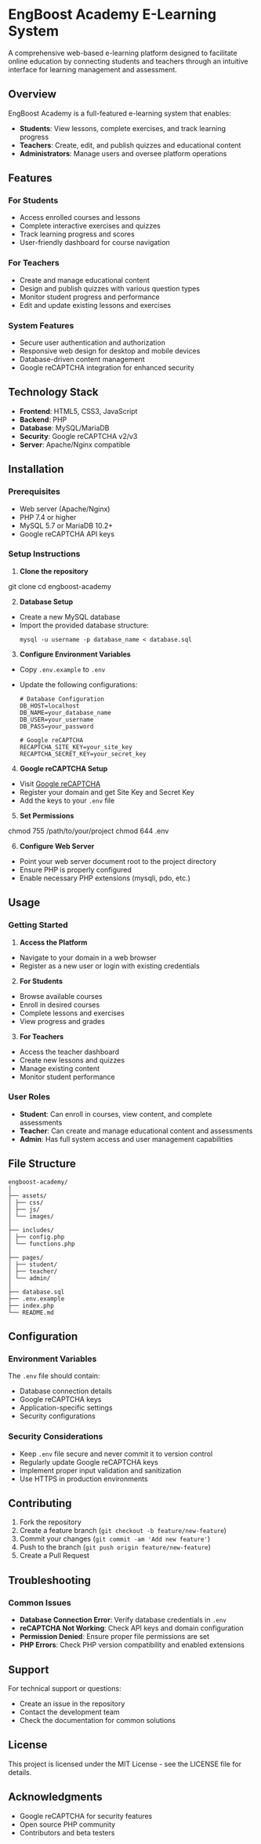 # EngBoost Academy E-Learning System

A comprehensive web-based e-learning platform designed to facilitate online education by connecting students and teachers through an intuitive interface for learning management and assessment.

## Overview

EngBoost Academy is a full-featured e-learning system that enables:

-   **Students**: View lessons, complete exercises, and track learning progress
-   **Teachers**: Create, edit, and publish quizzes and educational content
-   **Administrators**: Manage users and oversee platform operations

## Features

### For Students

-   Access enrolled courses and lessons
-   Complete interactive exercises and quizzes
-   Track learning progress and scores
-   User-friendly dashboard for course navigation

### For Teachers

-   Create and manage educational content
-   Design and publish quizzes with various question types
-   Monitor student progress and performance
-   Edit and update existing lessons and exercises

### System Features

-   Secure user authentication and authorization
-   Responsive web design for desktop and mobile devices
-   Database-driven content management
-   Google reCAPTCHA integration for enhanced security

## Technology Stack

-   **Frontend**: HTML5, CSS3, JavaScript
-   **Backend**: PHP
-   **Database**: MySQL/MariaDB
-   **Security**: Google reCAPTCHA v2/v3
-   **Server**: Apache/Nginx compatible

## Installation

### Prerequisites

-   Web server (Apache/Nginx)
-   PHP 7.4 or higher
-   MySQL 5.7 or MariaDB 10.2+
-   Google reCAPTCHA API keys

### Setup Instructions

1. **Clone the repository**

git clone <repository-url>
cd engboost-academy

2. **Database Setup**

-   Create a new MySQL database
-   Import the provided database structure:
    ```
    mysql -u username -p database_name < database.sql
    ```

3. **Configure Environment Variables**

-   Copy `.env.example` to `.env`
-   Update the following configurations:

    ```
    # Database Configuration
    DB_HOST=localhost
    DB_NAME=your_database_name
    DB_USER=your_username
    DB_PASS=your_password

    # Google reCAPTCHA
    RECAPTCHA_SITE_KEY=your_site_key
    RECAPTCHA_SECRET_KEY=your_secret_key
    ```

4. **Google reCAPTCHA Setup**

-   Visit [Google reCAPTCHA](https://www.google.com/recaptcha/)
-   Register your domain and get Site Key and Secret Key
-   Add the keys to your `.env` file

5. **Set Permissions**

chmod 755 /path/to/your/project
chmod 644 .env

6. **Configure Web Server**

-   Point your web server document root to the project directory
-   Ensure PHP is properly configured
-   Enable necessary PHP extensions (mysqli, pdo, etc.)

## Usage

### Getting Started

1. **Access the Platform**

-   Navigate to your domain in a web browser
-   Register as a new user or login with existing credentials

2. **For Students**

-   Browse available courses
-   Enroll in desired courses
-   Complete lessons and exercises
-   View progress and grades

3. **For Teachers**

-   Access the teacher dashboard
-   Create new lessons and quizzes
-   Manage existing content
-   Monitor student performance

### User Roles

-   **Student**: Can enroll in courses, view content, and complete assessments
-   **Teacher**: Can create and manage educational content and assessments
-   **Admin**: Has full system access and user management capabilities

## File Structure

```
engboost-academy/
│
├── assets/
│ ├── css/
│ ├── js/
│ └── images/
│
├── includes/
│ ├── config.php
│ └── functions.php
│
├── pages/
│ ├── student/
│ ├── teacher/
│ └── admin/
│
├── database.sql
├── .env.example
├── index.php
└── README.md
```

## Configuration

### Environment Variables

The `.env` file should contain:

-   Database connection details
-   Google reCAPTCHA keys
-   Application-specific settings
-   Security configurations

### Security Considerations

-   Keep `.env` file secure and never commit it to version control
-   Regularly update Google reCAPTCHA keys
-   Implement proper input validation and sanitization
-   Use HTTPS in production environments

## Contributing

1. Fork the repository
2. Create a feature branch (`git checkout -b feature/new-feature`)
3. Commit your changes (`git commit -am 'Add new feature'`)
4. Push to the branch (`git push origin feature/new-feature`)
5. Create a Pull Request

## Troubleshooting

### Common Issues

-   **Database Connection Error**: Verify database credentials in `.env`
-   **reCAPTCHA Not Working**: Check API keys and domain configuration
-   **Permission Denied**: Ensure proper file permissions are set
-   **PHP Errors**: Check PHP version compatibility and enabled extensions

## Support

For technical support or questions:

-   Create an issue in the repository
-   Contact the development team
-   Check the documentation for common solutions

## License

This project is licensed under the MIT License - see the LICENSE file for details.

## Acknowledgments

-   Google reCAPTCHA for security features
-   Open source PHP community
-   Contributors and beta testers
